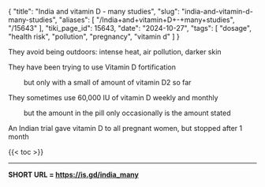 {
    "title": "India and vitamin D - many studies",
    "slug": "india-and-vitamin-d-many-studies",
    "aliases": [
        "/India+and+vitamin+D+-+many+studies",
        "/15643"
    ],
    "tiki_page_id": 15643,
    "date": "2024-10-27",
    "tags": [
        "dosage",
        "health risk",
        "pollution",
        "pregnancy",
        "vitamin d"
    ]
}


They avoid being outdoors: intense heat, air pollution, darker skin

They have been trying to use Vitamin D fortification

&nbsp; &nbsp; &nbsp; &nbsp; but only with a small of amount of vitamin D2 so far

They sometimes use 60,000 IU of vitamin D weekly and monthly

&nbsp; &nbsp; &nbsp; &nbsp; but the amount in the pill only occasionally is the amount stated

An Indian trial gave vitamin D to all pregnant women, but stopped after 1 month

{{< toc >}}

---

 **SHORT URL = https://is.gd/india_many**